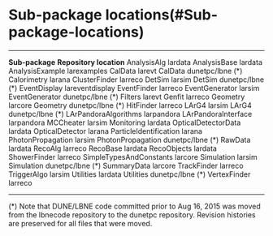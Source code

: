Sub-package locations(#Sub-package-locations)
================================================

  ------------------------- -------------------------
  **Sub-package**           **Repository location**
  AnalysisAlg               lardata
  AnalysisBase              lardata
  AnalysisExample           larexamples
  CalData                   larevt
  CalData                   dunetpc/lbne (\*)
  Calorimetry               larana
  ClusterFinder             larreco
  DetSim                    larsim
  DetSim                    dunetpc/lbne (\*)
  EventDisplay              lareventdisplay
  EventFinder               larreco
  EventGenerator            larsim
  EventGenerator            dunetpc/lbne (\*)
  Filters                   larevt
  Genfit                    larreco
  Geometry                  larcore
  Geometry                  dunetpc/lbne (\*)
  HitFinder                 larreco
  LArG4                     larsim
  LArG4                     dunetpc/lbne (\*)
  LArPandoraAlgorithms      larpandora
  LArPandoraInterface       larpandora
  MCCheater                 larsim
  Monitoring                lardata
  OpticalDetectorData       lardata
  OpticalDetector           larana
  ParticleIdentification    larana
  PhotonPropagation         larsim
  PhotonPropagation         dunetpc/lbne (\*)
  RawData                   lardata
  RecoAlg                   larreco
  RecoBase                  lardata
  RecoObjects               lardata
  ShowerFinder              larreco
  SimpleTypesAndConstants   larcore
  Simulation                larsim
  Simulation                dunetpc/lbne (\*)
  SummaryData               larcore
  TrackFinder               larreco
  TriggerAlgo               larsim
  Utilities                 lardata
  Utilities                 dunetpc/lbne (\*)
  VertexFinder              larreco
  ------------------------- -------------------------

(\*) Note that DUNE/LBNE code committed prior to Aug 16, 2015 was moved from the lbnecode repository to the dunetpc repository. Revision histories are preserved for all files that were moved.
